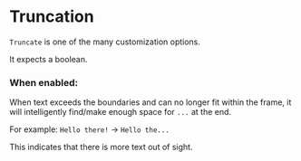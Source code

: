 # Truncation

`Truncate` is one of the many customization options.

It expects a boolean.

### When enabled:

When text exceeds the boundaries and can no longer fit within the frame, it will intelligently find/make enough space for `...` at the end.

For example: `Hello there!` -> `Hello the...`&#x20;

This indicates that there is more text out of sight.
